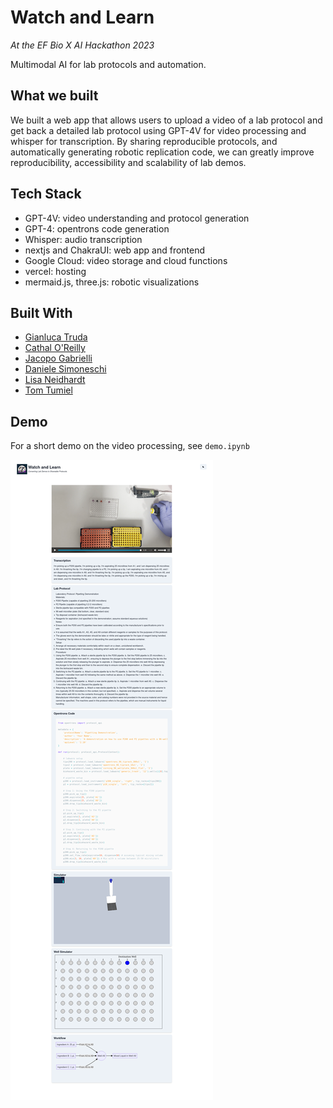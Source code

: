 # Watch and Learn

_At the EF Bio X AI Hackathon 2023_

Multimodal AI for lab protocols and automation.

## What we built

We built a web app that allows users to upload a video of a lab protocol and get back a detailed lab protocol using GPT-4V for video processing and whisper for transcription. By sharing reproducible protocols, and automatically generating robotic replication code, we can greatly improve reproducibility, accessibility and scalability of lab demos.

## Tech Stack

- GPT-4V: video understanding and protocol generation
- GPT-4: opentrons code generation
- Whisper: audio transcription
- nextjs and ChakraUI: web app and frontend
- Google Cloud: video storage and cloud functions
- vercel: hosting
- mermaid.js, three.js: robotic visualizations

## Built With

- [Gianluca Truda](https://www.linkedin.com/in/gianluca-truda/)
- [Cathal O'Reilly](https://www.linkedin.com/in/cathalbio/)
- [Jacopo Gabrielli](https://www.linkedin.com/in/jacopo-gabrielli-453b58139/)
- [Daniele Simoneschi](www.linkedin.com/in/danielesimoneschi)
- [Lisa Neidhardt](https://www.linkedin.com/in/lisa-neidhardt)
- [Tom Tumiel](https://twitter.com/tomtumiel)

## Demo

For a short demo on the video processing, see `demo.ipynb`

![Demo](images/demo.png)
